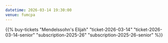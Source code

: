 ```yaml
---
datetime: 2026-03-14 19:30:00
venue: fumcpa
---
```


{{% buy-tickets "Mendelssohn's Elijah" "ticket-2026-03-14" "ticket-2026-03-14-senior" "subscription-2025-26" "subscription-2025-26-senior" %}}
